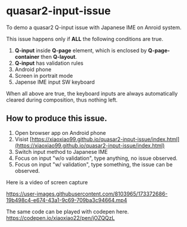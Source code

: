 # quasar2-input-issue
To demo a quasar2 Q-input issue with Japanese IME on Anroid system.

This issue happens only if **ALL** the following conditions are true.
1. **Q-input** inside **Q-page** element, which is enclosed by **Q-page-container** then **Q-layout**. 
2. **Q-input** has validation rules
3. Android phone
4. Screen in portrait mode
5. Japense IME input SW keyboard

When all above are true, the keyboard inputs are always automatically cleared during composition, thus nothing left.

## How to produce this issue.
1. Open browser app on Android phone
2. Visist [https://xiaoxiao99.github.io/quasar2-input-issue/index.html](https://xiaoxiao99.github.io/quasar2-input-issue/index.html)
3. Switch input method to Japanese IME
4. Focus on input "w/o validation", type anything, no issue observed.
5. Focus on input "w/ validation", type something, the issue can be observed.

Here is a video of screen capture


https://user-images.githubusercontent.com/8103965/173372686-19b498c4-e674-43a1-9c69-709ba3c94664.mp4


The same code can be played with codepen here.
https://codepen.io/xiaoxiao22/pen/jOZQQzL

